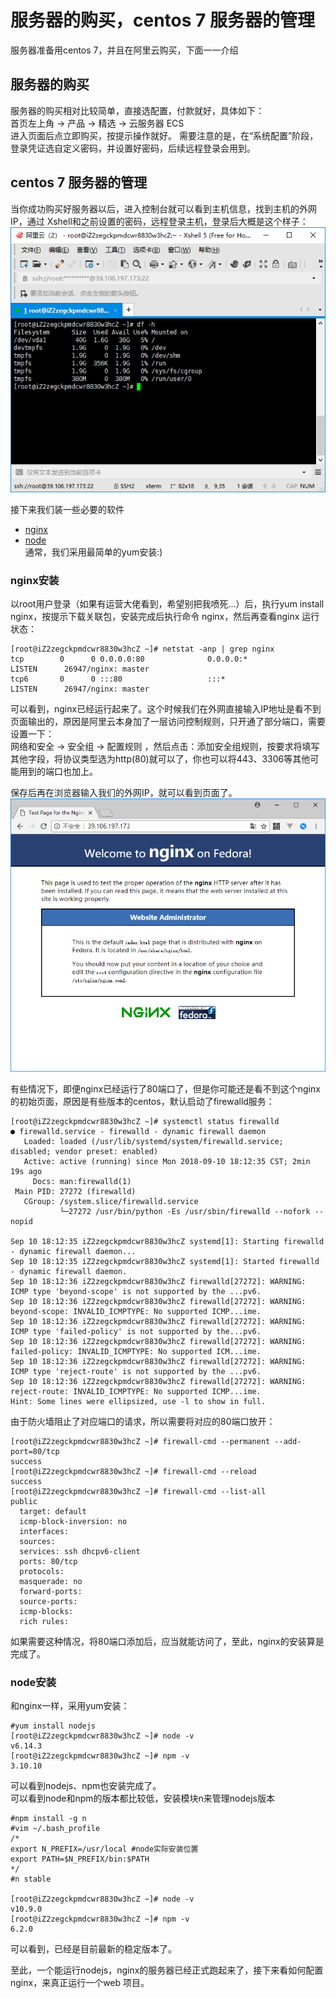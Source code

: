 # 服务器的购买，centos 7 服务器的管理

服务器准备用centos 7，并且在阿里云购买，下面一一介绍
## 服务器的购买
服务器的购买相对比较简单，直接选配置，付款就好，具体如下：  
首页左上角 -> 产品 -> 精选 -> 云服务器 ECS  
进入页面后点立即购买，按提示操作就好。
需要注意的是，在“系统配置”阶段，登录凭证选自定义密码，并设置好密码，后续远程登录会用到。

## centos 7 服务器的管理
当你成功购买好服务器以后，进入控制台就可以看到主机信息，找到主机的外网IP，通过 Xshell和之前设置的密码，远程登录主机，登录后大概是这个样子：  
![服务器管理](./images/centos/01.png)  

接下来我们装一些必要的软件
- [nginx](#user-content-nginx安装)
- [node](#user-content-node安装)  
通常，我们采用最简单的yum安装:)

### nginx安装
以root用户登录（如果有运营大佬看到，希望别把我喷死...）后，执行yum install nginx，按提示下载关联包，安装完成后执行命令 nginx，然后再查看nginx 运行状态：
```
[root@iZ2zegckpmdcwr8830w3hcZ ~]# netstat -anp | grep nginx
tcp        0      0 0.0.0.0:80              0.0.0.0:*               LISTEN      26947/nginx: master 
tcp6       0      0 :::80                   :::*                    LISTEN      26947/nginx: master 

```
可以看到，nginx已经运行起来了。这个时候我们在外网直接输入IP地址是看不到页面输出的，原因是阿里云本身加了一层访问控制规则，只开通了部分端口，需要设置一下：  
网络和安全 -> 安全组 -> 配置规则 ，然后点击：添加安全组规则，按要求将填写其他字段，将协议类型选为http(80)就可以了，你也可以将443、3306等其他可能用到的端口也加上。

保存后再在浏览器输入我们的外网IP，就可以看到页面了。  
![Nginx 初始页面](./images/centos/02.png) 

有些情况下，即便nginx已经运行了80端口了，但是你可能还是看不到这个nginx的初始页面，原因是有些版本的centos，默认启动了firewalld服务：
```
[root@iZ2zegckpmdcwr8830w3hcZ ~]# systemctl status firewalld
● firewalld.service - firewalld - dynamic firewall daemon
   Loaded: loaded (/usr/lib/systemd/system/firewalld.service; disabled; vendor preset: enabled)
   Active: active (running) since Mon 2018-09-10 18:12:35 CST; 2min 19s ago
     Docs: man:firewalld(1)
 Main PID: 27272 (firewalld)
   CGroup: /system.slice/firewalld.service
           └─27272 /usr/bin/python -Es /usr/sbin/firewalld --nofork --nopid

Sep 10 18:12:35 iZ2zegckpmdcwr8830w3hcZ systemd[1]: Starting firewalld - dynamic firewall daemon...
Sep 10 18:12:35 iZ2zegckpmdcwr8830w3hcZ systemd[1]: Started firewalld - dynamic firewall daemon.
Sep 10 18:12:36 iZ2zegckpmdcwr8830w3hcZ firewalld[27272]: WARNING: ICMP type 'beyond-scope' is not supported by the ...pv6.
Sep 10 18:12:36 iZ2zegckpmdcwr8830w3hcZ firewalld[27272]: WARNING: beyond-scope: INVALID_ICMPTYPE: No supported ICMP...ime.
Sep 10 18:12:36 iZ2zegckpmdcwr8830w3hcZ firewalld[27272]: WARNING: ICMP type 'failed-policy' is not supported by the...pv6.
Sep 10 18:12:36 iZ2zegckpmdcwr8830w3hcZ firewalld[27272]: WARNING: failed-policy: INVALID_ICMPTYPE: No supported ICM...ime.
Sep 10 18:12:36 iZ2zegckpmdcwr8830w3hcZ firewalld[27272]: WARNING: ICMP type 'reject-route' is not supported by the ...pv6.
Sep 10 18:12:36 iZ2zegckpmdcwr8830w3hcZ firewalld[27272]: WARNING: reject-route: INVALID_ICMPTYPE: No supported ICMP...ime.
Hint: Some lines were ellipsized, use -l to show in full.
```
由于防火墙阻止了对应端口的请求，所以需要将对应的80端口放开：
```
[root@iZ2zegckpmdcwr8830w3hcZ ~]# firewall-cmd --permanent --add-port=80/tcp
success
[root@iZ2zegckpmdcwr8830w3hcZ ~]# firewall-cmd --reload
success
[root@iZ2zegckpmdcwr8830w3hcZ ~]# firewall-cmd --list-all
public
  target: default
  icmp-block-inversion: no
  interfaces: 
  sources: 
  services: ssh dhcpv6-client
  ports: 80/tcp
  protocols: 
  masquerade: no
  forward-ports: 
  source-ports: 
  icmp-blocks: 
  rich rules: 
```
如果需要这种情况，将80端口添加后，应当就能访问了，至此，nginx的安装算是完成了。

### node安装
和nginx一样，采用yum安装：
```
#yum install nodejs
[root@iZ2zegckpmdcwr8830w3hcZ ~]# node -v
v6.14.3
[root@iZ2zegckpmdcwr8830w3hcZ ~]# npm -v
3.10.10
```
可以看到nodejs、npm也安装完成了。  
可以看到node和npm的版本都比较低，安装模块n来管理nodejs版本
```
#npm install -g n
#vim ~/.bash_profile
/*
export N_PREFIX=/usr/local #node实际安装位置
export PATH=$N_PREFIX/bin:$PATH
*/
#n stable

[root@iZ2zegckpmdcwr8830w3hcZ ~]# node -v
v10.9.0
[root@iZ2zegckpmdcwr8830w3hcZ ~]# npm -v
6.2.0

```

可以看到，已经是目前最新的稳定版本了。

至此，一个能运行nodejs，nginx的服务器已经正式跑起来了，接下来看如何配置nginx，来真正运行一个web 项目。